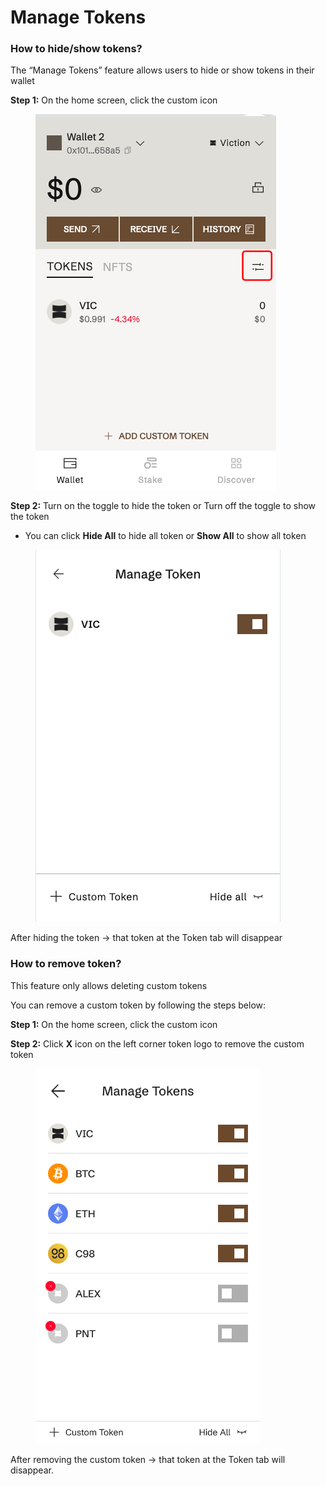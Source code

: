 # Manage Tokens

### How to hide/show tokens? <a href="#how-to-hide-show-tokens" id="how-to-hide-show-tokens"></a>

The “Manage Tokens” feature allows users to hide or show tokens in their wallet

**Step 1:** On the home screen, click the custom icon

<figure><img src="../../../../.gitbook/assets/image (12).png" alt=""><figcaption></figcaption></figure>

**Step 2:** Turn on the toggle to hide the token or Turn off the toggle to show the token

* You can click **Hide All** to hide all token or **Show All** to show all token

<figure><img src="../../../../.gitbook/assets/image (13).png" alt=""><figcaption></figcaption></figure>

After hiding the token → that token at the Token tab will disappear

### How to remove token? <a href="#how-to-remove-token" id="how-to-remove-token"></a>

This feature only allows deleting custom tokens

You can remove a custom token by following the steps below:

**Step 1:** On the home screen, click the custom icon

**Step 2:** Click **X** icon on the left corner token logo to remove the custom token

<figure><img src="../../../../.gitbook/assets/image (14).png" alt="" width="360"><figcaption></figcaption></figure>

After removing the custom token → that token at the Token tab will disappear.
